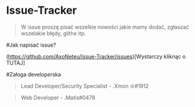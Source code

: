 # Issue-Tracker

> W issue proszę pisać wszelkie nowości jakie mamy dodać, zgłaszać wszelakie błędy, glithe itp. 

#Jak napisać issue?

(https://github.com/AxoNeteu/Issue-Tracker/issues)[Wystarczy kliknąc o TUTAJ]


#Załoga developerska

> Lead Developer/Security Specialist - .Xmon ♔#1912

> Web Developer - .Matis#0478
